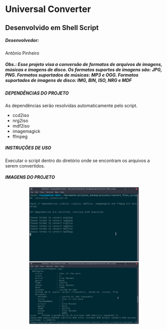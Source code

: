 <h1>Universal Converter</h1>
<h2>Desenvolvido em Shell Script</h2>

<h5>Desenvolvedor:</h5>
Antônio Pinheiro<br>


<h5>Obs.: Esse projeto visa a conversão de formatos de arquivos de imagens, músicas e imagens de disco.
Os formatos suportos de imagens são: JPG, PNG.
Formatos suportados de músicas: MP3 e OGG.
Formatos suportados de imagens de disco: IMG, BIN, ISO, NRG e MDF</h5>

<h5>DEPENDÊNCIAS DO PROJETO</h5>

As dependências serão resolvidas automaticamente pelo script.

- ccd2iso
- nrg2iso
- mdf2iso
- imagemagick 
- ffmpeg

<h5>INSTRUÇÕES DE USO</h5>

Executar o script dentro do diretório onde se encontram os arquivos a serem convertidos. 

<h5>IMAGENS DO PROJETO</h5>

<p align="center">
  <img src="/images/img1.png" width="350" title="Conversion">
  <img src="/images/img2.png" width="350" height="197" title="Conversion image 2">
</p>




